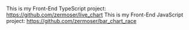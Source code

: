 This is my Front-End TypeScript project: https://github.com/zermoser/live_chart
This is my Front-End JavaScript project: https://github.com/zermoser/bar_chart_race
